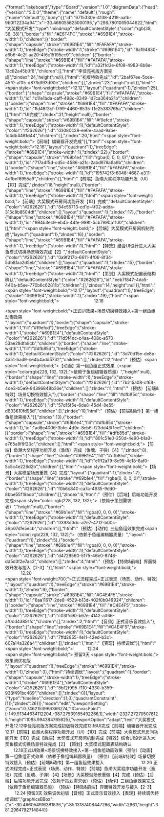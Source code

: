 {"format":"lakeboard","type":"Board","version":"1.0","diagramData":{"head":{"version":"2.0.0","theme":{"name":"default"},"rough":{"name":"default"}},"body":[{"id":"6715330e-4138-4219-aafb-9b0f12234a94","x":-30.466055625000195,"y":298.7801065044622,"html":"大奖模式开发","type":"mindmap","defaultContentStyle":{"color":"rgb(38, 38, 38)"},"border":{"fill":"#E6F4FC","stroke":"#69B1E4","stroke-width":1},"children":[{"border":{"shape":"capsule","stroke":"#69B1E4","fill":"#FAFAFA","stroke-width":1},"treeEdge":{"stroke-width":1,"stroke":"#69B1E4"},"id":"8a194830-a6b6-4e2f-aa20-4f6c15195ec9","children":[{"border":{"shape":"line","stroke":"#69B1E4","fill":"#FAFAFA","stroke-width":1},"treeEdge":{"stroke-width":1},"id":"a32f1d3e-6f08-4983-8b8e-13c82a45b0f8","children":[],"html":"李佳亮初版方案完成","zIndex":24,"height":null},{"html":"初版特效完成","id":"2baf67ee-5cee-45f0-af05-d873df93d00e","children":[],"zIndex":23,"height":null}],"html":"<span style=\"font-weight:bold;\">12.12</span>","layout":{"quadrant":1},"zIndex":25},{"border":{"shape":"capsule","stroke":"#69B1E4","fill":"#FAFAFA","stroke-width":1},"id":"c11e1bda-caff-498c-8349-1d7ca364b21b","children":[{"border":{"shape":"line","stroke":"#69B1E4","fill":"#FAFAFA","stroke-width":1},"id":"8d48f3cf-f799-4460-8535-f1e25383765a","children":[],"html":"UI完成","zIndex":21,"height":null},{"border":{"shape":"capsule","stroke":"#69B1E4","fill":"#f9efcd","stroke-width":1},"treeEdge":{"stroke-width":1},"defaultContentStyle":{"color":"#262626"},"id":"d3080c29-ee6e-4aad-9abe-1c4db4481d44","children":[],"zIndex":20,"html":"<span style=\"font-weight:bold;\">【前端】​编辑器开发完成</span>"}],"html":"<span style=\"font-weight:bold;\">12.16</span>","layout":{"quadrant":1},"treeEdge":{"stroke":"#69B1E4","stroke-width":1},"zIndex":22},{"border":{"shape":"capsule","stroke":"#69b1e4","fill":"rgba(0, 0, 0, 0)","stroke-width":1},"id":"717a4f5d-cd5c-4586-a21c-2abd976a6a9b","children":[{"border":{"shape":"line","stroke":"#69B1E4","fill":"#FAFAFA","stroke-width":1},"treeEdge":{"stroke-width":1},"id":"195742f3-6048-4687-a311-4dfbef8955a9","children":[],"html":"【前端】鱼潮大奖程序功能开发（UI）【1D】完成","zIndex":18,"height":null},{"border":{"shape":"line","stroke":"#69B1E4","fill":"#FAFAFA","stroke-width":1},"treeEdge":{"stroke-width":1},"html":"<span style=\"font-weight: bold;\">​【前端】大奖模式开房间功能开发【1D】完成</span>","defaultContentStyle":{"color":"#262626"},"id":"84c55713-cd1c-4f02-adda-315c8b8504df","children":[],"layout":{"quadrant":1},"zIndex":17},{"border":{"shape":"line","stroke":"#69B1E4","fill":"#FAFAFA","stroke-width":1},"id":"994b3ec9-eb4a-44fe-998f-5cb7990a1100","children":[],"html":"<span style=\"font-weight: bold;\">【后端】大奖模式开房间机制完成</span>","layout":{"quadrant":1},"zIndex":16},{"border":{"shape":"line","stroke":"#69B1E4","fill":"#FAFAFA","stroke-width":1},"treeEdge":{"stroke-width":1},"html":"​【特效】结合UI设计进入大奖鱼模式切换场景特效完成【2】","defaultContentStyle":{"color":"#262626"},"id":"0a9f217b-6611-4f06-8f34-5db8faa2d5eb","children":[],"layout":{"quadrant":1},"zIndex":15},{"border":{"shape":"line","stroke":"#69B1E4","fill":"#FAFAFA","stroke-width":1},"treeEdge":{"stroke-width":1},"html":"​【策划】大奖模式配置表结构确认","defaultContentStyle":{"color":"#262626"},"id":"eeb7f847-4da5-440a-b5ee-770b6c62811b","children":[],"zIndex":14,"height":null}],"html":"<span style=\"font-weight:bold;\">12.17</span>","layout":{"quadrant":1},"treeEdge":{"stroke":"#69B1E4","stroke-width":1},"zIndex":19},{"html":"<span style=\"font-weight:bold;\">&nbsp; &nbsp; &nbsp; &nbsp; &nbsp; &nbsp; &nbsp; &nbsp; &nbsp; &nbsp; &nbsp; &nbsp; &nbsp; &nbsp; &nbsp;12.18​</span><div><span style=\"font-weight:bold;\">正式UI效果+场景切换特效接入+第一组鱼组动画效果</span></div>","layout":{"quadrant":1},"border":{"shape":"capsule","stroke-width":1,"fill":"#f9efcd"},"treeEdge":{"stroke-width":1,"stroke":"#69B1E4"},"defaultContentStyle":{"color":"#262626"},"id":"71d9f4dc-c4aa-408c-a570-53ae28dfa9cb","children":[{"border":{"shape":"line","stroke-width":1,"fill":"#dfb85d"},"treeEdge":{"stroke-width":1},"defaultContentStyle":{"color":"#262626"},"id":"3d70d15e-de8e-4a51-bad9-ce4b4add5732","children":[],"zIndex":12,"html":"（预估）<span style=\"font-weight:bold;\">【动画】第一组鱼组正式效果​</span>（<span style=\"color:rgb(228, 132, 132);\">依赖于鱼组编辑器质量）</span>","height":null},{"border":{"shape":"line","stroke-width":1},"treeEdge":{"stroke-width":1},"defaultContentStyle":{"color":"#262626"},"id":"7b215a08-cf68-4de3-b5e9-94396848b36e","children":[],"zIndex":11,"html":"​（预估）【前端&amp;特效】场景切换特效接入"},{"border":{"shape":"line","fill":"#dfb85d","stroke-width":1},"treeEdge":{"stroke-width":1},"defaultContentStyle":{"color":"#262626"},"id":"57d15f5e-6de8-45d4-8e55-d603610fd95d","children":[],"zIndex":10,"html":"​（预估）【前端&amp;动作】第一组鱼组效果接入"}],"zIndex":13},{"border":{"shape":"capsule","stroke":"#69b1e4","fill":"#dfb85d","stroke-width":1},"id":"ad8e4006-3bfe-4d9c-8eb6-f23dd43f1eef","children":[{"border":{"shape":"line","stroke":"#69B1E4","fill":"#dfb85d","stroke-width":1},"treeEdge":{"stroke-width":1},"id":"801c51e0-250d-4e90-b1a0-a765a8f8f20c","children":[],"html":"<span style=\"font-weight:bold;\">【前端】鱼潮大奖程序功能开发（渔场）完成（鱼魂、子弹）【4】</span>","zIndex":8},{"border":{"shape":"line","stroke":"#69B1E4","fill":"#dfb85d","stroke-width":1},"treeEdge":{"stroke-width":1},"id":"e1ff2a79-8c95-4c18-8af0-5c5c4e226d2b","children":[],"html":"<span style=\"font-weight:bold;\">【场景】大奖模型场景重做【4】完成</span>","layout":{"quadrant":1},"zIndex":7},{"border":{"shape":"line","stroke":"#69b1e4","fill":"rgba(0, 0, 0, 0)","stroke-width":1},"treeEdge":{"stroke-width":1},"defaultContentStyle":{"color":"#262626"},"id":"f0b6c840-ca7a-4935-9dd0-8bbe55f19adb","children":[],"zIndex":6,"html":"​（预估）【后端】后端功能开发完成<span style=\"color: rgb(228, 132, 132);\">（依赖于策划需求表）</span>","height":null},{"border":{"shape":"line","stroke":"#69b1e4","fill":"rgba(0, 0, 0, 0)","stroke-width":1},"treeEdge":{"stroke-width":1},"defaultContentStyle":{"color":"#262626"},"id":"0393d3dc-a2e7-4712-b00c-39b07dfe5ecb","children":[],"html":"（预估）【动作】三组鱼组效果完成<span style=\"color: rgb(228, 132, 132);\">（依赖于鱼组编辑器质量）</span>","layout":{"quadrant":1},"zIndex":5},{"border":{"shape":"line","stroke":"#69b1e4","fill":"rgba(0, 0, 0, 0)","stroke-width":1},"treeEdge":{"stroke-width":1},"defaultContentStyle":{"color":"#262626"},"id":"d4728560-5175-46e0-8748-dd5d3f2e7ac3","children":[],"zIndex":4,"html":"​（预估）【特效&amp;前端】界面特效开发与接入【2-3】"}],"html":"<span style=\"font-weight:bold;\">&nbsp; &nbsp; &nbsp; &nbsp; &nbsp; &nbsp; &nbsp; &nbsp; &nbsp; &nbsp; &nbsp; &nbsp; &nbsp; &nbsp; &nbsp; &nbsp;12.20&nbsp;</span><div><span style=\"font-weight:700;\">正式流程完成+正式表现（场景、动作、特效）</span></div>","layout":{"quadrant":1},"treeEdge":{"stroke":"#69B1E4","stroke-width":1},"zIndex":9},{"border":{"shape":"capsule","stroke":"#69B1E4","fill":"#C4E4F5","stroke-width":1},"id":"6aa11617-2de8-4529-b13d-402f0b049924","children":[{"border":{"shape":"line","stroke":"#69B1E4","fill":"#C4E4F5","stroke-width":1},"treeEdge":{"stroke-width":1},"defaultContentStyle":{"color":"#262626"},"id":"c03ffc90-b67e-4142-a066-af0dd43891fc","children":[],"zIndex":2,"html":"​【音频】正式音乐音效接入"},{"border":{"shape":"line","stroke":"#69B1E4","fill":"#C4E4F5","stroke-width":1},"treeEdge":{"stroke-width":1},"defaultContentStyle":{"color":"#262626"},"id":"7ffd2655-4e11-42ed-b3c1-607a14a326a4","children":[],"zIndex":1,"html":"【表现】持续调优​"}],"html":"<span style=\"font-weight:bold;\">&nbsp; &nbsp; &nbsp; &nbsp; &nbsp; &nbsp; 12.24</span><div><span style=\"font-weight:bold;\">&nbsp;预留3天&nbsp;</span><span style=\"font-weight:bold;\">效果调优初版</span></div>","layout":{"quadrant":1},"treeEdge":{"stroke":"#69B1E4","stroke-width":1},"zIndex":3},{"html":"​持续调优","layout":{"quadrant":1},"border":{"shape":"capsule","stroke-width":1},"treeEdge":{"stroke-width":1,"stroke":"#69B1E4"},"defaultContentStyle":{"color":"#262626"},"id":"8bf2f995-f110-4330-b359-938f491bc469","children":[],"zIndex":0}],"layout":{"type":"timeline","direction":[1,0],"quadrantConstraint":[1]},"zIndex":26}]},"mode":"edit","viewportSetting":{"zoom":0.7462153966366274,"tlCanvasPoint":[-149.91344634112204,-387.27539165492266,1],"width":2327.272705078125,"height":1095.994384765625},"viewportOption":"adapt","text":"大奖模式开发12.12李佳亮初版方案完成初版特效完成12.16UI完成【前端】​编辑器开发完成12.17【前端】鱼潮大奖程序功能开发（UI）【1D】完成​【前端】大奖模式开房间功能开发【1D】完成【后端】大奖模式开房间机制完成​【特效】结合UI设计进入大奖鱼模式切换场景特效完成【2】​【策划】大奖模式配置表结构确认                             12.18​正式UI效果+场景切换特效接入+第一组鱼组动画效果（预估）【动画】第一组鱼组正式效果​（依赖于鱼组编辑器质量）​（预估）【前端&特效】场景切换特效接入​（预估）【前端&动作】第一组鱼组效果接入                               12.20 正式流程完成+正式表现（场景、动作、特效）【前端】鱼潮大奖程序功能开发（渔场）完成（鱼魂、子弹）【4】【场景】大奖模型场景重做【4】完成​（预估）【后端】后端功能开发完成（依赖于策划需求表）（预估）【动作】三组鱼组效果完成（依赖于鱼组编辑器质量）​（预估）【特效&前端】界面特效开发与接入【2-3】            12.24 预留3天 效果调优初版​【音频】正式音乐音效接入【表现】持续调优​​持续调优","graphicsBBox":{"x":-30.466054916381836,"y":85.13187408447266,"width":2861,"height":381.2964782714844}}